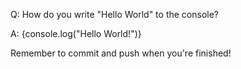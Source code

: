 Q: How do you write "Hello World" to the console?

A: {console.log("Hello World!")}

Remember to commit and push when you're finished!
